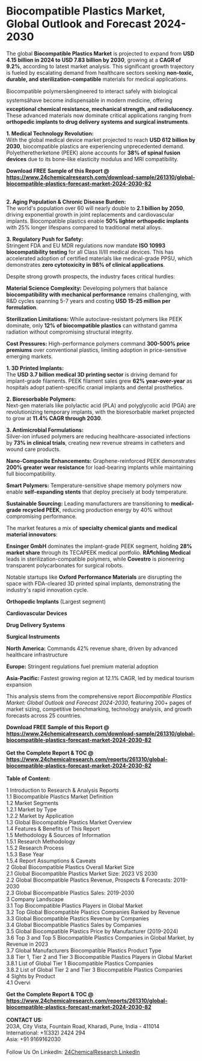 <h1>Biocompatible Plastics Market, Global Outlook and Forecast 2024-2030</h1><p>The global <strong>Biocompatible Plastics Market</strong> is projected to expand from <strong>USD 4.15 billion in 2024 to USD 7.83 billion by 2030</strong>, growing at a <strong>CAGR of 9.2%</strong>, according to latest market analysis. This significant growth trajectory is fueled by escalating demand from healthcare sectors seeking <strong>non-toxic, durable, and sterilization-compatible</strong> materials for medical applications.</p><p>Biocompatible polymersâengineered to interact safely with biological systemsâhave become indispensable in modern medicine, offering <strong>exceptional chemical resistance, mechanical strength, and radiolucency</strong>. These advanced materials now dominate critical applications ranging from <strong>orthopedic implants to drug delivery systems and surgical instruments</strong>.</p><p><strong>1. Medical Technology Revolution:</strong><br>
With the global medical device market projected to reach <strong>USD 612 billion by 2030</strong>, biocompatible plastics are experiencing unprecedented demand. Polyetheretherketone (PEEK) alone accounts for <strong>38% of spinal fusion devices</strong> due to its bone-like elasticity modulus and MRI compatibility.</p><div><b>Download FREE Sample of this Report @ 
            <a href="https://www.24chemicalresearch.com/download-sample/261310/global-biocompatible-plastics-forecast-market-2024-2030-82">
            https://www.24chemicalresearch.com/download-sample/261310/global-biocompatible-plastics-forecast-market-2024-2030-82</a></b></div><br><p><strong>2. Aging Population &amp; Chronic Disease Burden:</strong><br>
The world's population over 60 will nearly double to <strong>2.1 billion by 2050</strong>, driving exponential growth in joint replacements and cardiovascular implants. Biocompatible plastics enable <strong>50% lighter orthopedic implants</strong> with 25% longer lifespans compared to traditional metal alloys.</p><p><strong>3. Regulatory Push for Safety:</strong><br>
Stringent FDA and EU MDR regulations now mandate <strong>ISO 10993 biocompatibility testing</strong> for all Class II/III medical devices. This has accelerated adoption of certified materials like medical-grade PPSU, which demonstrates <strong>zero cytotoxicity in 98% of clinical applications</strong>.</p><p>Despite strong growth prospects, the industry faces critical hurdles:</p><p><strong>Material Science Complexity:</strong> Developing polymers that balance <strong>biocompatibility with mechanical performance</strong> remains challenging, with R&amp;D cycles spanning 5-7 years and costing <strong>USD 15-25 million per formulation</strong>.</p><p><strong>Sterilization Limitations:</strong> While autoclave-resistant polymers like PEEK dominate, only <strong>12% of biocompatible plastics</strong> can withstand gamma radiation without compromising structural integrity.</p><p><strong>Cost Pressures:</strong> High-performance polymers command <strong>300-500% price premiums</strong> over conventional plastics, limiting adoption in price-sensitive emerging markets.</p><p><strong>1. 3D Printed Implants:</strong><br>
The <strong>USD 3.7 billion medical 3D printing sector</strong> is driving demand for implant-grade filaments. PEEK filament sales grew <strong>62% year-over-year</strong> as hospitals adopt patient-specific cranial implants and dental prosthetics.</p><p><strong>2. Bioresorbable Polymers:</strong><br>
Next-gen materials like polylactic acid (PLA) and polyglycolic acid (PGA) are revolutionizing temporary implants, with the bioresorbable market projected to grow at <strong>11.4% CAGR through 2030</strong>.</p><p><strong>3. Antimicrobial Formulations:</strong><br>
Silver-ion infused polymers are reducing healthcare-associated infections by <strong>73% in clinical trials</strong>, creating new revenue streams in catheters and wound care products.</p><p><strong>Nano-Composite Enhancements:</strong> Graphene-reinforced PEEK demonstrates <strong>200% greater wear resistance</strong> for load-bearing implants while maintaining full biocompatibility.</p><p><strong>Smart Polymers:</strong> Temperature-sensitive shape memory polymers now enable <strong>self-expanding stents</strong> that deploy precisely at body temperature.</p><p><strong>Sustainable Sourcing:</strong> Leading manufacturers are transitioning to <strong>medical-grade recycled PEEK</strong>, reducing production energy by 40% without compromising performance.</p><p>The market features a mix of <strong>specialty chemical giants and medical material innovators</strong>:</p><p><strong>Ensinger GmbH</strong> dominates the implant-grade PEEK segment, holding <strong>28% market share</strong> through its TECAPEEK medical portfolio. <strong>RÃ¶chling Medical</strong> leads in sterilization-compatible polymers, while <strong>Covestro</strong> is pioneering transparent polycarbonates for surgical robots.</p><p>Notable startups like <strong>Oxford Performance Materials</strong> are disrupting the space with FDA-cleared 3D printed spinal implants, demonstrating the industry's rapid innovation cycle.</p><p><strong>Orthopedic Implants</strong> (Largest segment)</p><p><strong>Cardiovascular Devices</strong></p><p><strong>Drug Delivery Systems</strong></p><p><strong>Surgical Instruments</strong></p><p><strong>North America:</strong> Commands 42% revenue share, driven by advanced healthcare infrastructure</p><p><strong>Europe:</strong> Stringent regulations fuel premium material adoption</p><p><strong>Asia-Pacific:</strong> Fastest growing region at 12.1% CAGR, led by medical tourism expansion</p><p>This analysis stems from the comprehensive report <em>Biocompatible Plastics Market: Global Outlook and Forecast 2024-2030</em>, featuring 200+ pages of market sizing, competitive benchmarking, technology analysis, and growth forecasts across 25 countries.</p><div><b>Download FREE Sample of this Report @ 
            <a href="https://www.24chemicalresearch.com/download-sample/261310/global-biocompatible-plastics-forecast-market-2024-2030-82">
            https://www.24chemicalresearch.com/download-sample/261310/global-biocompatible-plastics-forecast-market-2024-2030-82</a></b></div><br><div><b>Get the Complete Report & TOC @ 
            <a href="https://www.24chemicalresearch.com/reports/261310/global-biocompatible-plastics-forecast-market-2024-2030-82">
            https://www.24chemicalresearch.com/reports/261310/global-biocompatible-plastics-forecast-market-2024-2030-82</a></b></div><br>
            <b>Table of Content:</b><p>1 Introduction to Research & Analysis Reports<br />
    1.1 Biocompatible Plastics Market Definition<br />
    1.2 Market Segments<br />
        1.2.1 Market by Type<br />
        1.2.2 Market by Application<br />
    1.3 Global Biocompatible Plastics Market Overview<br />
    1.4 Features & Benefits of This Report<br />
    1.5 Methodology & Sources of Information<br />
        1.5.1 Research Methodology<br />
        1.5.2 Research Process<br />
        1.5.3 Base Year<br />
        1.5.4 Report Assumptions & Caveats<br />
2 Global Biocompatible Plastics Overall Market Size<br />
    2.1 Global Biocompatible Plastics Market Size: 2023 VS 2030<br />
    2.2 Global Biocompatible Plastics Revenue, Prospects & Forecasts: 2019-2030<br />
    2.3 Global Biocompatible Plastics Sales: 2019-2030<br />
3 Company Landscape<br />
    3.1 Top Biocompatible Plastics Players in Global Market<br />
    3.2 Top Global Biocompatible Plastics Companies Ranked by Revenue<br />
    3.3 Global Biocompatible Plastics Revenue by Companies<br />
    3.4 Global Biocompatible Plastics Sales by Companies<br />
    3.5 Global Biocompatible Plastics Price by Manufacturer (2019-2024)<br />
    3.6 Top 3 and Top 5 Biocompatible Plastics Companies in Global Market, by Revenue in 2023<br />
    3.7 Global Manufacturers Biocompatible Plastics Product Type<br />
    3.8 Tier 1, Tier 2 and Tier 3 Biocompatible Plastics Players in Global Market<br />
        3.8.1 List of Global Tier 1 Biocompatible Plastics Companies<br />
        3.8.2 List of Global Tier 2 and Tier 3 Biocompatible Plastics Companies<br />
4 Sights by Product<br />
    4.1 Overvi</p><div><b>Get the Complete Report & TOC @ 
            <a href="https://www.24chemicalresearch.com/reports/261310/global-biocompatible-plastics-forecast-market-2024-2030-82">
            https://www.24chemicalresearch.com/reports/261310/global-biocompatible-plastics-forecast-market-2024-2030-82</a></b></div><br><b>CONTACT US:</b><br>
            203A, City Vista, Fountain Road, Kharadi, Pune, India - 411014<br>
            International: +1(332) 2424 294<br>
            Asia: +91 9169162030 <br><br>
            Follow Us On LinkedIn: <a href="https://www.linkedin.com/company/24chemicalresearch/">24ChemicalResearch LinkedIn</a>